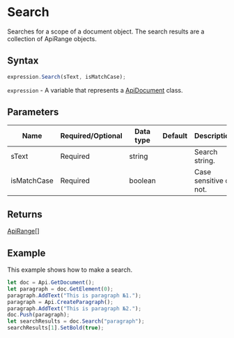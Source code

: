 # Search

Searches for a scope of a document object. The search results are a collection of ApiRange objects.

## Syntax

```javascript
expression.Search(sText, isMatchCase);
```

`expression` - A variable that represents a [ApiDocument](../ApiDocument.md) class.

## Parameters

| **Name** | **Required/Optional** | **Data type** | **Default** | **Description** |
| ------------- | ------------- | ------------- | ------------- | ------------- |
| sText | Required | string |  | Search string. |
| isMatchCase | Required | boolean |  | Case sensitive or not. |

## Returns

[ApiRange](../../ApiRange/ApiRange.md)[]

## Example

This example shows how to make a search.

```javascript editor-docx
let doc = Api.GetDocument();
let paragraph = doc.GetElement(0);
paragraph.AddText("This is paragraph №1.");
paragraph = Api.CreateParagraph();
paragraph.AddText("This is paragraph №2.");
doc.Push(paragraph);
let searchResults = doc.Search("paragraph");
searchResults[1].SetBold(true);
```
